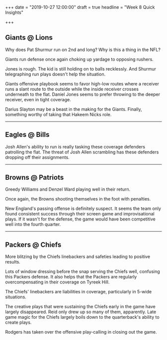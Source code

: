 +++
date = "2019-10-27 12:00:00"
draft = true
headline = "Week 8 Quick Insights"

+++
## Giants @ Lions

Why does Pat Shurmur run on 2nd and long? Why is this a thing in the NFL?

Giants run defense once again choking up yardage to opposing rushers.

Jones is rough. The kid is still holding on to balls recklessly. And Shurmur telegraphing run plays doesn't help the situation.

Giants offensive playbook seems to favor high-low routes where a receiver runs a slant route to the outside while the inside receiver crosses underneath to the flat. Daniel Jones seems to prefer throwing to the deeper receiver, even in tight coverage.

Darius Slayton may be a beast in the making for the Giants. Finally, something worthy of taking that Hakeem Nicks role.

***

## Eagles @ Bills

Josh Allen's ability to run is really tasking these coverage defenders patrolling the flat. The threat of Josh Allen scrambling has these defenders dropping off their assignments.

***

## Browns @ Patriots

Greedy Williams and Denzel Ward playing well in their return.

Once again, the Browns shooting themselves in the foot with penalties.

New England's passing offense is definitely suspect. It seems the team only found consistent success through their screen game and improvisational plays. If it wasn't for the defense, the game would have been competitive well into the fourth quarter.

***

## Packers @ Chiefs

More blitzing by the Chiefs linebackers and safeties leading to positive results.

Lots of window dressing before the snap serving the Chiefs well, confusing this Packers defense. It also helps that the Packers are regularly overcompensating in their coverage on Tyreek Hill.

The Chiefs' linebackers are liabilities in coverage, particularly in 5-wide situations.

The creative plays that were sustaining the Chiefs early in the game have largely disappeared. Reid only drew up so many of them, apparently. Late game magic for the Chiefs largely boils down to the quarterback's ability to create plays.

Rodgers has taken over the offensive play-calling in closing out the game.